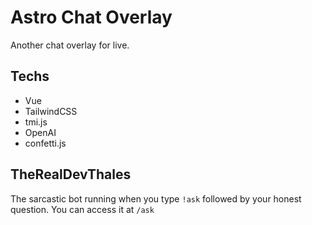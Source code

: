 # Astro Chat Overlay

Another chat overlay for live.

## Techs

- Vue
- TailwindCSS
- tmi.js
- OpenAI
- confetti.js

## TheRealDevThales

The sarcastic bot running when you type `!ask` followed by your honest question.
You can access it at `/ask`